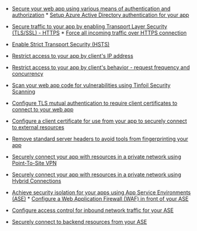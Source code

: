 * [Secure your web app using various means of authentication and authorization](../app-service-web/web-sites-authentication-authorization.md)  * [Setup Azure Active Directory authentication for your app](https://azure.microsoft.com/blog/azure-websites-authentication-authorization/)


* [Secure traffic to your app by enabling Transport Layer Security (TLS/SSL) - HTTPS](../app-service-web/web-sites-configure-ssl-certificate.md)  * [Force all incoming traffic over HTTPS connection](http://microsoftazurewebsitescheatsheet.info/#force-https)
* [Enable Strict Transport Security (HSTS)](http://microsoftazurewebsitescheatsheet.info/#enable-http-strict-transport-security-hsts)


* [Restrict access to your app by client's IP address](http://microsoftazurewebsitescheatsheet.info/#filtering-traffic-by-ip)
* [Restrict access to your app by client's behavior - request frequency and concurrency](http://microsoftazurewebsitescheatsheet.info/#dynamic-ip-restrictions)
* [Scan your web app code for vulnerabilities using Tinfoil Security Scanning](https://azure.microsoft.com/blog/web-vulnerability-scanning-for-azure-app-service-powered-by-tinfoil-security/)
* [Configure TLS mutual authentication to require client certificates to connect to your web app](../app-service-web/app-service-web-configure-tls-mutual-auth.md)
* [Configure a client certificate for use from your app to securely connect to external resources](https://azure.microsoft.com/blog/using-certificates-in-azure-websites-applications/)
* [Remove standard server headers to avoid tools from fingerprinting your app](https://azure.microsoft.com/blog/removing-standard-server-headers-on-windows-azure-web-sites/)
* [Securely connect your app with resources in a private network using Point-To-Site VPN](../app-service-web/web-sites-integrate-with-vnet.md)
* [Securely connect your app with resources in a private network using Hybrid Connections](../app-service-web/web-sites-hybrid-connection-get-started.md)
* [Achieve security isolation for your apps using App Service Environments (ASE)](../app-service-web/app-service-app-service-environment-intro.md)  * [Configure a Web Application Firewall (WAF) in front of your ASE ](../app-service-web/app-service-app-service-environment-web-application-firewall.md)
* [Configure access control for inbound network traffic for your ASE](../app-service-web/app-service-app-service-environment-control-inbound-traffic.md)
* [Securely connect to backend resources from your ASE](../app-service-web/app-service-app-service-environment-securely-connecting-to-backend-resources.md)



